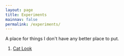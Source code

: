 ```yaml
---
layout: page
title: Experiments
mainnav: false
permalink: /experiments/
---
```

A place for things I don't have any better place to put.
1. [Cat Look]

[Cat Look]: /experiments/cat-look
